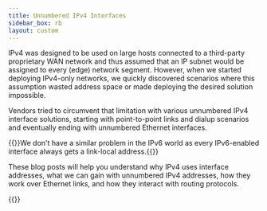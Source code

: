 ```yaml
---
title: Unnumbered IPv4 Interfaces
sidebar_box: rb
layout: custom
---
```

IPv4 was designed to be used on large hosts connected to a third-party proprietary WAN network and thus assumed that an IP subnet would be assigned to every (edge) network segment. However, when we started deploying IPv4-only networks, we quickly discovered scenarios where this assumption wasted address space or made deploying the desired solution impossible.

Vendors tried to circumvent that limitation with various unnumbered IPv4 interface solutions, starting with point-to-point links and dialup scenarios and eventually ending with unnumbered Ethernet interfaces.

{{<note info>}}We don't have a similar problem in the IPv6 world as every IPv6-enabled interface always gets a link-local address.{{</note>}}

These blog posts will help you understand why IPv4 uses interface addresses, what we can gain with unnumbered IPv4 addresses, how they work over Ethernet links, and how they interact with routing protocols.

{{<series-summary>}}
